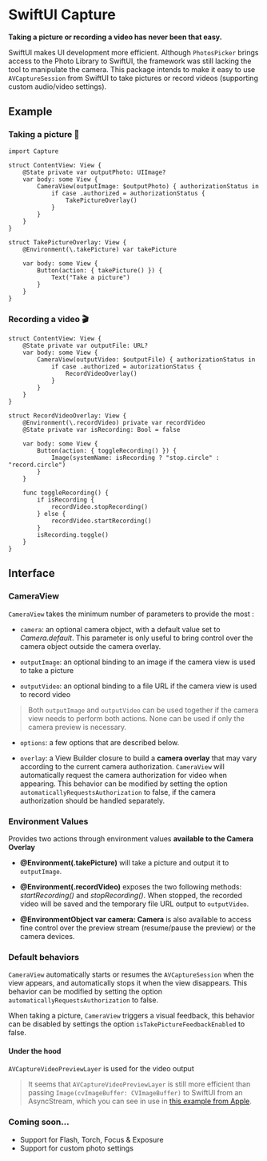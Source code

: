 # SwiftUI Capture

**Taking a picture or recording a video has never been that easy.**

SwiftUI makes UI development more efficient. Although `PhotosPicker` brings access to the Photo Library to SwiftUI, the framework was still lacking the tool to manipulate the camera. This package intends to make it easy to use `AVCaptureSession` from SwiftUI to take pictures or record videos (supporting custom audio/video settings).

## Example

### Taking a picture 📸

```
import Capture

struct ContentView: View {
    @State private var outputPhoto: UIImage?
    var body: some View {
        CameraView(outputImage: $outputPhoto) { authorizationStatus in
            if case .authorized = authorizationStatus { 
                TakePictureOverlay()
            }
        }
    }
}
```

```
struct TakePictureOverlay: View {
    @Environment(\.takePicture) var takePicture

    var body: some View {
        Button(action: { takePicture() }) {
            Text("Take a picture")
        }
    }
}
```


### Recording a video 🎬
```
struct ContentView: View {
    @State private var outputFile: URL?
    var body: some View {
        CameraView(outputVideo: $outputFile) { authorizationStatus in
            if case .authorized = autorizationStatus {
                RecordVideoOverlay()
            }
        }
    }
}
```

```
struct RecordVideoOverlay: View {
    @Environment(\.recordVideo) private var recordVideo
    @State private var isRecording: Bool = false

    var body: some View {
        Button(action: { toggleRecording() }) {
            Image(systemName: isRecording ? "stop.circle" : "record.circle")
        }
    }
    
    func toggleRecording() {
        if isRecording {
            recordVideo.stopRecording()
        } else {
            recordVideo.startRecording()
        }
        isRecording.toggle()
    }
}
```

## Interface


### CameraView

`CameraView` takes the minimum number of parameters to provide the most :

- `camera`: an optional camera object, with a default value set to _Camera.default_. This parameter is only useful to bring control over the camera object outside the camera overlay.

- `outputImage`: an optional binding to an image if the camera view is used to take a picture

- `outputVideo`: an optional binding to a file URL if the camera view is used to record video

> Both `outputImage` and `outputVideo` can be used together if the camera view needs to perform both actions. None can be used if only the camera preview is necessary.

- `options`: a few options that are described below.

- `overlay`: a View Builder closure to build a **camera overlay** that may vary according to the current camera authorization. `CameraView` will automatically request the camera authorization for video when appearing. This behavior can be modified by setting the option `automaticallyRequestsAuthorization` to false, if the camera authorization should be handled separately.


### Environment Values

Provides two actions through environment values **available to the Camera Overlay**

- **@Environment(\.takePicture)** will take a picture and output it to `outputImage`.

- **@Environment(\.recordVideo)** exposes the two following methods: *startRecording()* and *stopRecording()*. When stopped, the recorded video will be saved and the temporary file URL output to `outputVideo`.

- **@EnvironmentObject var camera: Camera** is also available to access fine control over the preview stream (resume/pause the preview) or the camera devices.

### Default behaviors

`CameraView` automatically starts or resumes the `AVCaptureSession` when the view appears, and automatically stops it when the view disappears. This behavior can be modified by setting the option `automaticallyRequestsAuthorization` to false.

When taking a picture, `CameraView` triggers a visual feedback, this behavior can be disabled by settings the option `isTakePictureFeedbackEnabled` to false.


#### Under the hood

`AVCaptureVideoPreviewLayer` is used for the video output

> It seems that `AVCaptureVideoPreviewLayer` is still more efficient than passing `Image(cvImageBuffer: CVImageBuffer)` to SwiftUI from an AsyncStream, which you can see in use in [this example from Apple](https://developer.apple.com/tutorials/sample-apps/capturingphotos-camerapreview).

### Coming soon...

- Support for Flash, Torch, Focus & Exposure
- Support for custom photo settings
